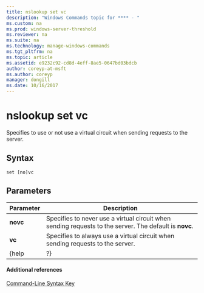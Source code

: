 ```yaml
---
title: nslookup set vc
description: "Windows Commands topic for **** - "
ms.custom: na
ms.prod: windows-server-threshold
ms.reviewer: na
ms.suite: na
ms.technology: manage-windows-commands
ms.tgt_pltfrm: na
ms.topic: article
ms.assetid: e9232c92-cd8d-4eff-8ae5-0647bd03bdcb
author: coreyp-at-msft
ms.author: coreyp
manager: dongill
ms.date: 10/16/2017
---
```


# nslookup set vc



Specifies to use or not use a virtual circuit when sending requests to the server.

## Syntax

```
set [no]vc
```

## Parameters

|Parameter|Description|
|---------|-----------|
|**novc**|Specifies to never use a virtual circuit when sending requests to the server. The default is **novc**.|
|**vc**|Specifies to always use a virtual circuit when sending requests to the server.|
|{help | ?}|Displays a short summary of **nslookup** subcommands.|

#### Additional references

[Command-Line Syntax Key](command-line-syntax-key.md)
